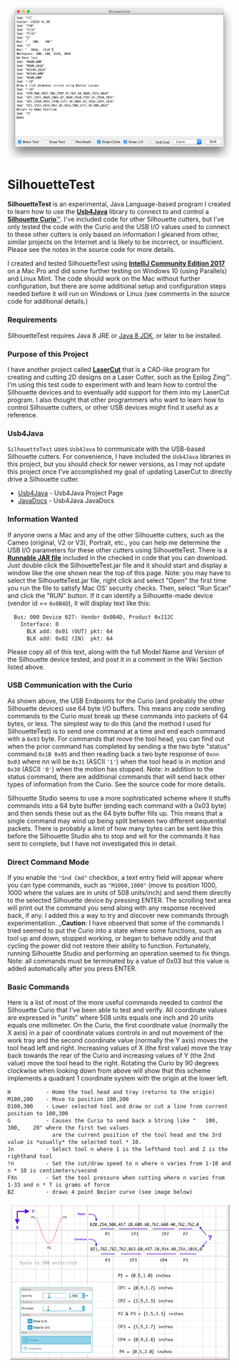 <p align="center"><img src="https://github.com/wholder/SilhouetteTest/blob/master/images/SilhouetteTest%20Screenshot.png"></p>

# SilhouetteTest
**SilhouetteTest** is an experimental, Java Language-based program I created to learn how to use the [**Usb4Java**](http://usb4java.org) library to connect to and control a [**Silhouette Curio**™](https://www.silhouetteamerica.com/shop/silhouette-curio-products).  I've included code for other Silhouette cutters, but I've only tested the code with the Curio and the USB I/O values used to connect to these other cutters is only based on information I gleaned from other, similar projects on the Internet and is likely to be incorrect, or insufficient.  Please see the notes in the source code for more details.

I created and tested SilhouetteTest using [**IntelliJ Community Edition 2017**](https://www.jetbrains.com/idea/download/#section=mac) on a Mac Pro and did some further testing on Windows 10 (using Parallels) and Linux Mint.  The code should work on the Mac without further configuration, but there are some additional setup and configuration steps needed before it will run on Windows or Linux (see comments in the source code for additional details.)
### Requirements
SilhouetteTest requires Java 8 JRE or [Java 8 JDK](http://www.oracle.com/technetwork/java/javase/downloads/jdk8-downloads-2133151.html), or later to be installed.
### Purpose of this Project
I have another project called [**LaserCut**](https://github.com/wholder/LaserCut) that is a CAD-like program for creating and cutting 2D designs on a Laser Cutter, such as the Epilog Zing™.  I'm using this test code to experiment with and learn how to control the Silhouette devices and to eventually add support for them into my LaserCut program.  I also thought that other programmers who want to learn how to control Silhouette cutters, or other USB devices might find it useful as a reference.
### Usb4Java
`SilhouetteTest` uses `Usb4Java` to communicate with the USB-based Silhouette cutters.  For convenience, I have included the `Usb4Java` libraries in this project, but you should check for newer versions, as I may not update this project once I've accomplished my goal of updating LaserCut to directly drive a Silhouette cutter.
- [Usb4Java](http://usb4java.org) - Usb4Java Project Page
- [JavaDocs](http://usb4java.org/apidocs/index.html) - Usb4Java JavaDocs
### Information Wanted
If anyone owns a Mac and any of the other Silhouette cutters, such as the Cameo (original, V2 or V3), Portrait, etc., you can help me determine the USB I/O parameters for these other cutters using SilhouetteTest.  There is a [**Runnable JAR file**](https://github.com/wholder/SilhouetteTest/tree/master/out/artifacts/SilhouetteTest_jar) included in the checked in code that you can download.  Just double click the SilhouetteTest.jar file and it should start and display a window like the one shown near the top of this page.  Note: you may have to select the SilhouetteTest.jar file, right click and select "Open" the first time you run the file to satisfy Mac OS' security checks.  Then, select "Run Scan" and click the "RUN" button.  If it can identify a Silhouette-made device (vendor id == `0x0B4D`), it will display text like this:

      Bus: 000 Device 027: Vendor 0x0B4D, Product 0x112C
        Interface: 0
          BLK add: 0x01 (OUT) pkt: 64
          BLK add: 0x82 (IN)  pkt: 64

Please copy all of this text, along with the full Model Name and Version of the Silhouette device tested, and post it in a comment in the Wiki Section listed above.
### USB Communication with the Curio
As shown above, the USB Endpoints for the Curio (and probably the other Silhouette devices) use 64 byte I/O buffers.  This means any code sending commands to the Curio must break up these commands into packets of 64 bytes, or less.  The simplest way to do this (and the method I used for SilhouetteTest)  is to send one command at a time and end each command with a `0x03` byte.  For commands that move the tool head, you can find out when the prior command has completed by sending a the two byte "status" command `0x1B 0x05` and then reading back a two byte response of `0xnn 0x03` where nn will be `0x31` (ASCII `'1'`) when the tool head is in motion and `0x30` (ASCII `'0'`) when the motion has stopped.  Note: in addition to the status command, there are additional commands that will send back other types of information from the Curio.  See the source code for more details. 

Silhouette Studio seems to use a more sophisticated scheme where it stuffs commands into a 64 byte buffer (ending each command with a 0x03 byte) and then sends these out as the 64 byte buffer fills up.  This means that a single command may wind up being split between two different sequential packets.  There is probably a limit of how many bytes can be sent like this before the Silhouette Studio ahs to stop and wit for the commands it has sent to complete, but I have not investigated this in detail.
### Direct Command Mode
If you enable the `"Snd Cmd"` checkbox, a text entry field will appear where you can type commands, such as `"M1000,1000"` (move to position 1000, 1000 where the values are in units of 508 units/inch) and send them directly to the selected Silhouette device by pressing ENTER.  The scrolling text area will print out the command you send along with any response received back, if any.  I added this a way to try and discover new commands through experimentation.  _**Caution**: I have observed that some of the commands I tried seemed to put the Curio into a state where some functions, such as tool up and down, stopped working, or began to behave oddly and that cycling the power did not restore their ability to function.  Fortunately, running Silhouette Studio and performing an operation seemed to fix things.  Note: all commands must be terminated by a value of 0x03 but this value is added automatically after you press ENTER.
### Basic Commands
Here is a list of most of the more useful commands needed to control the Silhouette Curio that I've been able to test and verify.  All coordinate values are expressed in "units" where 508 units equals one inch and 20 units equals one millimeter.  On the Curio, the first coordinate value (normally the X axis) in a pair of coordinate values controls in and out movement of the work tray and the second coordinate value (normally the Y axis) moves the tool head left and right.  Increasing values of X (the first value) move the tray back towards the rear of the Curio and increasing values of Y (the 2nd value) move the tool head to the right.  Rotating the Curio by 90 degrees clockwise when looking down from above will show that this scheme implements a quadrant 1 coordinate system with the origin at the lower left.

    H           - Home the tool head and tray (returns to the origin)
    M100,200    - Move to position 100,200
    D100,300    - Lower selected tool and draw or cut a line from current position to 100,300
    G           - Causes the Curio to send back a String like "   100,   300,    20" where the first two values
                  are the current position of the tool head and the 3rd value is *usually* the selected tool * 10.
    Jn          - Select tool n where 1 is the lefthand tool and 2 is the righthand tool
    !n          - Set the cut/draw speed to n where n varies from 1-10 and n * 10 is centimeters/second
    FXn         - Set the tool pressure when cutting where n varies from 1-33 and n * 7 is grams of force
    BZ          - draws 4 point Bezier curve (see image below)

<p align="center"><img src="https://github.com/wholder/SilhouetteTest/blob/master/images/Bezier Curve.png"></p>
